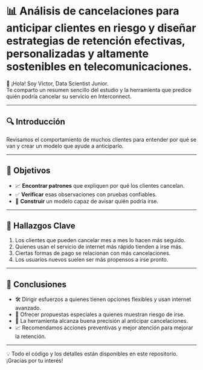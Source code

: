 # 📊 Análisis de cancelaciones para anticipar clientes en riesgo y diseñar estrategias de retención efectivas, personalizadas y altamente sostenibles en telecomunicaciones.

👋 ¡Hola! Soy Víctor, Data Scientist Junior.  
Te comparto un resumen sencillo del estudio y la herramienta que predice quién podría cancelar su servicio en Interconnect.

---

## 🔍 Introducción  
Revisamos el comportamiento de muchos clientes para entender por qué se van y crear un modelo que ayude a anticiparlo.

---

## 🎯 Objetivos  
- 📈 **Encontrar patrones** que expliquen por qué los clientes cancelan.  
- ✅ **Verificar** esas observaciones con pruebas confiables.  
- 🤖 **Construir** un modelo capaz de avisar quién podría irse.

---

## 📌 Hallazgos Clave  
1. Los clientes que pueden cancelar mes a mes lo hacen más seguido.  
2. Quienes usan el servicio de internet más rápido tienden a irse más.  
3. Ciertas formas de pago se relacionan con más cancelaciones.  
4. Los usuarios nuevos suelen ser más propensos a irse pronto.

---

## 🚀 Conclusiones  
- 🛠️ Dirigir esfuerzos a quienes tienen opciones flexibles y usan internet avanzado.  
- 🎯 Ofrecer propuestas especiales a quienes muestran riesgo de irse.  
- 🤝 La herramienta alcanza buena precisión al anticipar cancelaciones.  
- 📈 Recomendamos acciones preventivas y mejor atención para mejorar la retención.

---

💡 Todo el código y los detalles están disponibles en este repositorio. ¡Gracias por tu interés!  

